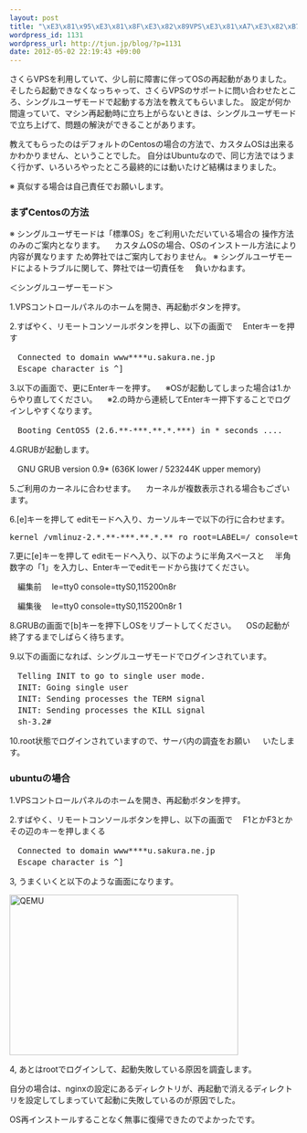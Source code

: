 ```yaml
--- 
layout: post
title: "\xE3\x81\x95\xE3\x81\x8F\xE3\x82\x89VPS\xE3\x81\xA7\xE3\x82\xB7\xE3\x83\xB3\xE3\x82\xB0\xE3\x83\xAB\xE3\x83\xA6\xE3\x83\xBC\xE3\x82\xB6\xE3\x83\xA2\xE3\x83\xBC\xE3\x83\x89\xE3\x81\xAB\xE5\x85\xA5\xE3\x82\x8B"
wordpress_id: 1131
wordpress_url: http://tjun.jp/blog/?p=1131
date: 2012-05-02 22:19:43 +09:00
---
```

さくらVPSを利用していて、少し前に障害に伴ってOSの再起動がありました。
そしたら起動できなくなっちゃって、さくらVPSのサポートに問い合わせたところ、シングルユーザモードで起動する方法を教えてもらいました。
設定が何か間違っていて、マシン再起動時に立ち上がらないときは、シングルユーザモードで立ち上げて、問題の解決ができることがあります。

教えてもらったのはデフォルトのCentosの場合の方法で、カスタムOSは出来るかわかりません、ということでした。
自分はUbuntuなので、同じ方法ではうまく行かず、いろいろやったところ最終的には動いたけど結構はまりました。


※ 真似する場合は自己責任でお願いします。

<h3>まずCentosの方法</h3>

※ シングルユーザモードは「標準OS」をご利用いただいている場合の
  操作方法のみのご案内となります。
　カスタムOSの場合、OSのインストール方法により内容が異なります
  ため弊社ではご案内しておりません。
※ シングルユーザモードによるトラブルに関して、弊社では一切責任を
　負いかねます。

＜シングルユーザーモード＞

1.VPSコントロールパネルのホームを開き、再起動ボタンを押す。

2.すばやく、リモートコンソールボタンを押し、以下の画面で
　Enterキーを押す
<pre>
　Connected to domain www****u.sakura.ne.jp
　Escape character is ^]
</pre>

3.以下の画面で、更にEnterキーを押す。
　※OSが起動してしまった場合は1.からやり直してください。
　※2.の時から連続してEnterキー押下することでログインしやすくなります。
<pre>
　Booting CentOS5 (2.6.**-***.**.*.***) in * seconds ....
</pre>

4.GRUBが起動します。

　GNU GRUB  version 0.9*  (636K lower / 523244K upper memory)

5.ご利用のカーネルに合わせます。
　カーネルが複数表示される場合もございます。

6.[e]キーを押して editモードへ入り、カーソルキーで以下の行に合わせます。
<pre>
kernel /vmlinuz-2.*.**-***.**.*.** ro root=LABEL=/ console=tty0 cons>
</pre>

7.更に[e]キーを押して editモードへ入り、以下のように半角スペースと
　半角数字の「1」を入力し、Enterキーでeditモードから抜けてください。

　編集前
　le=tty0 console=ttyS0,115200n8r

　編集後
　le=tty0 console=ttyS0,115200n8r 1

8.GRUBの画面で[b]キーを押下しOSをリブートしてください。
　OSの起動が終了するまでしばらく待ちます。

9.以下の画面になれば、シングルユーザモードでログインされています。
<pre>
　Telling INIT to go to single user mode.
　INIT: Going single user
　INIT: Sending processes the TERM signal
　INIT: Sending processes the KILL signal
　sh-3.2#
</pre>
10.root状態でログインされていますので、サーバ内の調査をお願い
　 いたします。



<h3> ubuntuの場合 </h3>
1.VPSコントロールパネルのホームを開き、再起動ボタンを押す。

2.すばやく、リモートコンソールボタンを押し、以下の画面で
　F1とかF3とかその辺のキーを押しまくる
<pre>
　Connected to domain www****u.sakura.ne.jp
　Escape character is ^]
</pre>
3, うまくいくと以下のような画面になります。

<img src="http://tjun.jp/blog/wp-content/uploads/2012/04/QEMU1.jpg" alt="QEMU" title="QEMU.jpg" border="0" width="400" height="281" />


4, あとはrootでログインして、起動失敗している原因を調査します。



自分の場合は、nginxの設定にあるディレクトリが、再起動で消えるディレクトリを設定してしまっていて起動に失敗しているのが原因でした。


OS再インストールすることなく無事に復帰できたのでよかったです。
